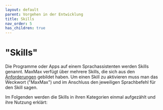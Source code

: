 ```yaml
---
layout: default
parent: Vorgehen in der Entwicklung
title: Skills
nav_order: 5
has_children: true
---
```



# "Skills"
Die Programme oder Apps auf einem Sprachassistenten werden Skills genannt. 
MaxMax verfügt über mehrere Skills, die sich aus den [Anforderungen](/glossar#anforderung) gebildet haben.
Um einen Skill zu aktivieren muss man das Weckwort ("MaxMax") und im Anschluss den jeweiligen Sprachbefehl für den Skill sagen. 

Im Folgenden werden die Skills in ihren Kategorien einmal aufgezählt und ihre Nutzung erklärt:
